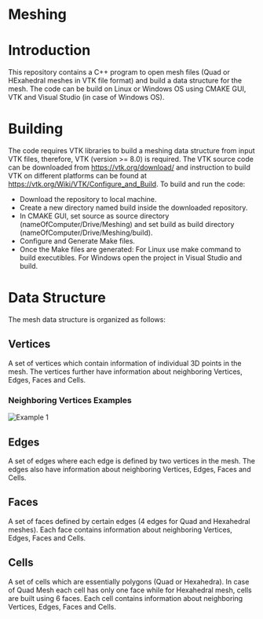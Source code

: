 # Meshing
# Introduction
This repository contains a C++ program to open mesh files (Quad or HExahedral meshes in VTK file format) and build a data structure for the mesh. The code can be build on Linux or Windows OS using CMAKE GUI, VTK and Visual Studio (in case of Windows OS).
# Building
The code requires VTK libraries to build a meshing data structure from input VTK files, therefore, VTK (version >= 8.0) is required. The VTK source code can be downloaded from https://vtk.org/download/ and instruction to build VTK on different platforms can be found at https://vtk.org/Wiki/VTK/Configure_and_Build. To build and run the code:
- Download the repository to local machine.
- Create a new directory named build inside the downloaded repository.
- In CMAKE GUI, set source as source directory (nameOfComputer/Drive/Meshing) and set build as build directory (nameOfComputer/Drive/Meshing/build).
- Configure and Generate Make files.
- Once the Make files are generated: For Linux use make command to build executibles. For Windows open the project in Visual Studio and build.
# Data Structure
The mesh data structure is organized as follows:
## Vertices
A set of vertices which contain information of individual 3D points in the mesh. The vertices further have information about neighboring Vertices, Edges, Faces and Cells.
### Neighboring Vertices Examples
![Example 1](https://github.com/naeem014/Meshing/tree/master/Examples/vertex_example1.png)
## Edges
A set of edges where each edge is defined by two vertices in the mesh. The edges also have information about neighboring Vertices, Edges, Faces and Cells.
## Faces
A set of faces defined by certain edges (4 edges for Quad and Hexahedral meshes). Each face contains information about neighboring Vertices, Edges, Faces and Cells.
## Cells
A set of cells which are essentially polygons (Quad or Hexahedra). In case of Quad Mesh each cell has only one face while for Hexahedral mesh, cells are built using 6 faces. Each cell contains information about neighboring Vertices, Edges, Faces and Cells.
